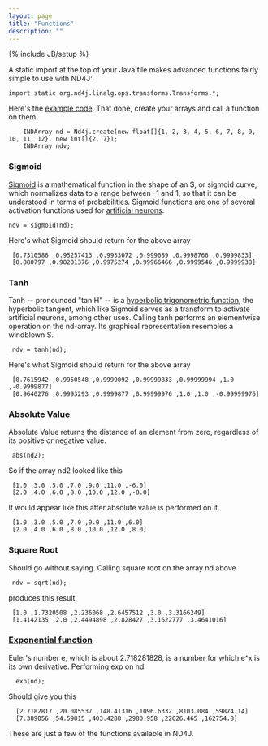 ```yaml
---
layout: page
title: "Functions"
description: ""
---
```

{% include JB/setup %}

A static import at the top of your Java file makes advanced functions fairly simple to use with ND4J:

    import static org.nd4j.linalg.ops.transforms.Transforms.*;

Here's the [example code](https://github.com/SkymindIO/nd4j/blob/master/nd4j-examples/src/main/java/org/nd4j/examples/FunctionsExample.java). That done, create your arrays and call a function on them.

        INDArray nd = Nd4j.create(new float[]{1, 2, 3, 4, 5, 6, 7, 8, 9, 10, 11, 12}, new int[]{2, 7});
        INDArray ndv;

### Sigmoid

[Sigmoid](https://en.wikipedia.org/wiki/Sigmoid_function) is a mathematical function in the shape of an S, or sigmoid curve, which normalizes data to a range between -1 and 1, so that it can be understood in terms of probabilities. Sigmoid functions are one of several activation functions used for [artificial neurons](http://deeplearning4j.org/). 

    ndv = sigmoid(nd);

Here's what Sigmoid should return for the above array

     [0.7310586 ,0.95257413 ,0.9933072 ,0.999089 ,0.9998766 ,0.9999833]
     [0.880797 ,0.98201376 ,0.9975274 ,0.99966466 ,0.9999546 ,0.9999938]

### Tanh

Tanh -- pronounced "tan H" -- is a [hyperbolic trigonometric function](https://en.wikipedia.org/wiki/Hyperbolic_function), the hyperbolic tangent, which like Sigmoid serves as a transform to activate artificial neurons, among other uses. Calling tanh performs an elementwise operation on the nd-array. Its graphical representation resembles a windblown S. 

     ndv = tanh(nd);
     
Here's what Sigmoid should return for the above array

     [0.7615942 ,0.9950548 ,0.9999092 ,0.99999833 ,0.99999994 ,1.0 ,-0.9999877]
     [0.9640276 ,0.9993293 ,0.9999877 ,0.99999976 ,1.0 ,1.0 ,-0.99999976]

### Absolute Value

Absolute Value returns the distance of an element from zero, regardless of its positive or negative value.

     abs(nd2);

So if the array nd2 looked like this 

     [1.0 ,3.0 ,5.0 ,7.0 ,9.0 ,11.0 ,-6.0]
     [2.0 ,4.0 ,6.0 ,8.0 ,10.0 ,12.0 ,-8.0]   

It would appear like this after absolute value is performed on it

     [1.0 ,3.0 ,5.0 ,7.0 ,9.0 ,11.0 ,6.0]
     [2.0 ,4.0 ,6.0 ,8.0 ,10.0 ,12.0 ,8.0]   

### Square Root

Should go without saying. Calling square root on the array nd above

     ndv = sqrt(nd);

produces this result

     [1.0 ,1.7320508 ,2.236068 ,2.6457512 ,3.0 ,3.3166249]
     [1.4142135 ,2.0 ,2.4494898 ,2.828427 ,3.1622777 ,3.4641016]
     
### [Exponential function](https://en.wikipedia.org/wiki/Exponential_function)

Euler's number e, which is about 2.718281828, is a number for which e^x is its own derivative. Performing exp on nd

      exp(nd);

Should give you this

      [2.7182817 ,20.085537 ,148.41316 ,1096.6332 ,8103.084 ,59874.14]
      [7.389056 ,54.59815 ,403.4288 ,2980.958 ,22026.465 ,162754.8]

These are just a few of the functions available in ND4J. 
